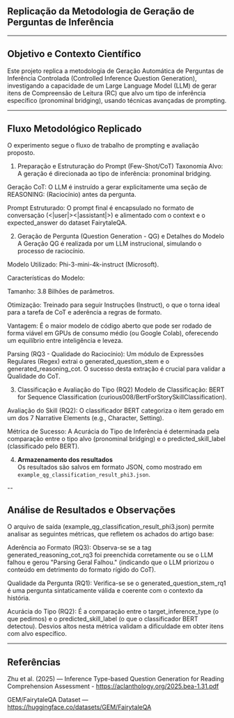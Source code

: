 ## Replicação da Metodologia de Geração de Perguntas de Inferência
---

## Objetivo e Contexto Científico

Este projeto replica a metodologia de Geração Automática de Perguntas de Inferência Controlada (Controlled Inference Question Generation), 
investigando a capacidade de um Large Language Model (LLM) de gerar itens de Compreensão de Leitura (RC) que alvo um tipo de inferência específico (pronominal bridging), usando técnicas avançadas de prompting.

---

## Fluxo Metodológico Replicado
O experimento segue o fluxo de trabalho de prompting e avaliação proposto.

1. Preparação e Estruturação do Prompt (Few-Shot/CoT)
Taxonomia Alvo: A geração é direcionada ao tipo de inferência: pronominal bridging.

Geração CoT: O LLM é instruído a gerar explicitamente uma seção de REASONING: (Raciocínio) antes da pergunta.

Prompt Estruturado: O prompt final é encapsulado no formato de conversação (<|user|><|assistant|>) e alimentado com o context e o expected_answer do dataset FairytaleQA.

2. Geração de Pergunta (Question Generation - QG) e Detalhes do Modelo
A Geração QG é realizada por um LLM instrucional, simulando o processo de raciocínio.

Modelo Utilizado: Phi-3-mini-4k-instruct (Microsoft).

Características do Modelo:

Tamanho: 3.8 Bilhões de parâmetros.

Otimização: Treinado para seguir Instruções (Instruct), o que o torna ideal para a tarefa de CoT e aderência a regras de formato.

Vantagem: É o maior modelo de código aberto que pode ser rodado de forma viável em GPUs de consumo médio (ou Google Colab), oferecendo um equilíbrio entre inteligência e leveza.

Parsing (RQ3 - Qualidade do Raciocínio): Um módulo de Expressões Regulares (Regex) extrai o generated_question_stem e o generated_reasoning_cot. O sucesso desta extração é crucial para validar a Qualidade do CoT.

3. Classificação e Avaliação do Tipo (RQ2)
Modelo de Classificação: BERT for Sequence Classification (curious008/BertForStorySkillClassification).

Avaliação do Skill (RQ2): O classificador BERT categoriza o item gerado em um dos 7 Narrative Elements (e.g., Character, Setting).

Métrica de Sucesso: A Acurácia do Tipo de Inferência é determinada pela comparação entre o tipo alvo (pronominal bridging) e o predicted_skill_label (classificado pelo BERT).

4. **Armazenamento dos resultados**  
Os resultados são salvos em formato JSON, como mostrado em `example_qg_classification_result_phi3.json`.

--

## Análise de Resultados e Observações
O arquivo de saída (example_qg_classification_result_phi3.json) permite analisar as seguintes métricas, que refletem os achados do artigo base:

Aderência ao Formato (RQ3): Observa-se se a tag generated_reasoning_cot_rq3 foi preenchida corretamente ou se o LLM falhou e gerou "Parsing Geral Falhou." (indicando que o LLM priorizou o conteúdo em detrimento do formato rígido do CoT).

Qualidade da Pergunta (RQ1): Verifica-se se o generated_question_stem_rq1 é uma pergunta sintaticamente válida e coerente com o contexto da história.

Acurácia do Tipo (RQ2): É a comparação entre o target_inference_type (o que pedimos) e o predicted_skill_label (o que o classificador BERT detectou). Desvios altos nesta métrica validam a dificuldade em obter itens com alvo específico.

---

## Referências

Zhu et al. (2025) — Inference Type-based Question Generation for Reading Comprehension Assessment - https://aclanthology.org/2025.bea-1.31.pdf

GEM/FairytaleQA Dataset — https://huggingface.co/datasets/GEM/FairytaleQA

